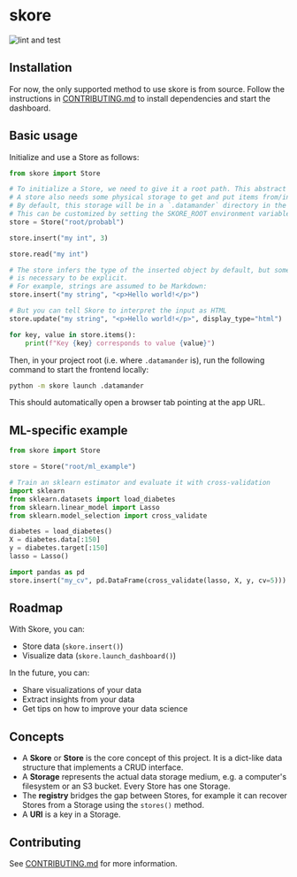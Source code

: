 # skore

![lint and test](https://github.com/probabl-ai/skore/actions/workflows/lint-and-test.yml/badge.svg)

## Installation

For now, the only supported method to use skore is from source.
Follow the instructions in [CONTRIBUTING.md](/CONTRIBUTING.md#quick-start) to install dependencies and start the dashboard.

## Basic usage

Initialize and use a Store as follows:
```python
from skore import Store

# To initialize a Store, we need to give it a root path. This abstract path lets you express a hierarchy between Stores (so a Store can contain Stores).
# A store also needs some physical storage to get and put items from/into.
# By default, this storage will be in a `.datamander` directory in the current working directory.
# This can be customized by setting the SKORE_ROOT environment variable.
store = Store("root/probabl")

store.insert("my int", 3)

store.read("my int")

# The store infers the type of the inserted object by default, but sometimes it
# is necessary to be explicit.
# For example, strings are assumed to be Markdown:
store.insert("my string", "<p>Hello world!</p>")

# But you can tell Skore to interpret the input as HTML
store.update("my string", "<p>Hello world!</p>", display_type="html")

for key, value in store.items():
    print(f"Key {key} corresponds to value {value}")
```

Then, in your project root (i.e. where `.datamander` is), run the following command to start the frontend locally:
```sh
python -m skore launch .datamander
```
This should automatically open a browser tab pointing at the app URL.

## ML-specific example

```python
from skore import Store

store = Store("root/ml_example")

# Train an sklearn estimator and evaluate it with cross-validation
import sklearn
from sklearn.datasets import load_diabetes
from sklearn.linear_model import Lasso
from sklearn.model_selection import cross_validate

diabetes = load_diabetes()
X = diabetes.data[:150]
y = diabetes.target[:150]
lasso = Lasso()

import pandas as pd
store.insert("my_cv", pd.DataFrame(cross_validate(lasso, X, y, cv=5)))
```

## Roadmap

With Skore, you can:
- Store data (`skore.insert()`)
- Visualize data (`skore.launch_dashboard()`)

In the future, you can:
- Share visualizations of your data
- Extract insights from your data
- Get tips on how to improve your data science

## Concepts

- A **Skore** or **Store** is the core concept of this project. It is a dict-like data structure that implements a CRUD interface.
- A **Storage** represents the actual data storage medium, e.g. a computer's filesystem or an S3 bucket. Every Store has one Storage.
- The **registry** bridges the gap between Stores, for example it can recover Stores from a Storage using the `stores()` method.
- A **URI** is a key in a Storage.

## Contributing

See [CONTRIBUTING.md](CONTRIBUTING.md) for more information.
